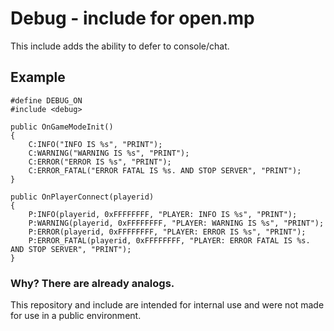 # Debug - include for open.mp

This include adds the ability to defer to console/chat.

## Example
```pawn
#define DEBUG_ON
#include <debug>

public OnGameModeInit()
{
    C:INFO("INFO IS %s", "PRINT");
    C:WARNING("WARNING IS %s", "PRINT");
    C:ERROR("ERROR IS %s", "PRINT");
    C:ERROR_FATAL("ERROR FATAL IS %s. AND STOP SERVER", "PRINT");
}

public OnPlayerConnect(playerid)
{
    P:INFO(playerid, 0xFFFFFFFF, "PLAYER: INFO IS %s", "PRINT");
    P:WARNING(playerid, 0xFFFFFFFF, "PLAYER: WARNING IS %s", "PRINT");
    P:ERROR(playerid, 0xFFFFFFFF, "PLAYER: ERROR IS %s", "PRINT");
    P:ERROR_FATAL(playerid, 0xFFFFFFFF, "PLAYER: ERROR FATAL IS %s. AND STOP SERVER", "PRINT");
}
```

### Why? There are already analogs.
This repository and include are intended for internal use and were not made for use in a public environment.
